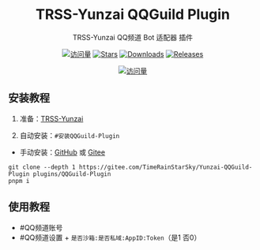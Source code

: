 <div align="center">

# TRSS-Yunzai QQGuild Plugin

TRSS-Yunzai QQ频道 Bot 适配器 插件

[![访问量](https://visitor-badge.glitch.me/badge?page_id=TimeRainStarSky.Yunzai-QQGuild-Plugin&right_color=red&left_text=访%20问%20量)](https://github.com/TimeRainStarSky/Yunzai-QQGuild-Plugin)
[![Stars](https://img.shields.io/github/stars/TimeRainStarSky/Yunzai-QQGuild-Plugin?color=yellow&label=收藏)](../../stargazers)
[![Downloads](https://img.shields.io/github/downloads/TimeRainStarSky/Yunzai-QQGuild-Plugin/total?color=blue&label=下载)](../../archive/main.tar.gz)
[![Releases](https://img.shields.io/github/v/release/TimeRainStarSky/Yunzai-QQGuild-Plugin?color=green&label=发行版)](../../releases/latest)

[![访问量](https://profile-counter.glitch.me/TimeRainStarSky-Yunzai-QQGuild-Plugin/count.svg)](https://github.com/TimeRainStarSky/Yunzai-QQGuild-Plugin)

</div>

## 安装教程

1. 准备：[TRSS-Yunzai](../../../Yunzai)

2. 自动安装：`#安装QQGuild-Plugin`
- 手动安装：[GitHub](https://github.com/TimeRainStarSky/Yunzai-QQGuild-Plugin) 或 [Gitee](https://gitee.com/TimeRainStarSky/Yunzai-QQGuild-Plugin)

```
git clone --depth 1 https://gitee.com/TimeRainStarSky/Yunzai-QQGuild-Plugin plugins/QQGuild-Plugin
pnpm i
```

## 使用教程

- #QQ频道账号
- #QQ频道设置 + `是否沙箱:是否私域:AppID:Token`（是1 否0）